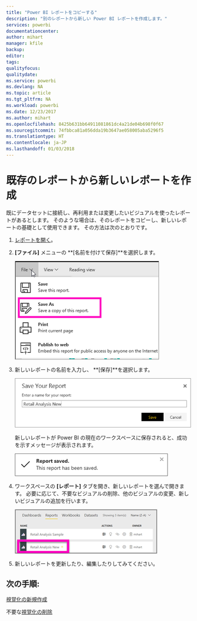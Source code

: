 ```yaml
---
title: "Power BI レポートをコピーする"
description: "別のレポートから新しい Power BI レポートを作成します。"
services: powerbi
documentationcenter: 
author: mihart
manager: kfile
backup: 
editor: 
tags: 
qualityfocus: 
qualitydate: 
ms.service: powerbi
ms.devlang: NA
ms.topic: article
ms.tgt_pltfrm: NA
ms.workload: powerbi
ms.date: 12/23/2017
ms.author: mihart
ms.openlocfilehash: 8425b631bb64911081861dc4a21de04b698f0f67
ms.sourcegitcommit: 74fbbca81a056dda19b3647ae058005aba5296f5
ms.translationtype: HT
ms.contentlocale: ja-JP
ms.lasthandoff: 01/03/2018
---
```

# <a name="create-a-new-report-from-an-existing-report"></a>既存のレポートから新しいレポートを作成
既にデータセットに接続し、再利用または変更したいビジュアルを使ったレポートがあるとします。  そのような場合は、そのレポートをコピーし、新しいレポートの基礎として使用できます。  その方法は次のとおりです。

1. [レポートを開く](service-report-open-in-reading-view.md)。
2. **[ファイル]** メニューの **[名前を付けて保存]**を選択します。
   
   ![](media/power-bi-report-copy/powerbi-save-as.png)
3. 新しいレポートの名前を入力し、 **[保存]**を選択します。
   
   ![](media/power-bi-report-copy/savereport.png)
   
   新しいレポートが Power BI の現在のワークスペースに保存されると、成功を示すメッセージが表示されます。
   
   ![](media/power-bi-report-copy/savesuccess1.png)
4. ワークスペースの **[レポート]** タブを開き、新しいレポートを選んで開きます。 必要に応じて、不要なビジュアルの削除、他のビジュアルの変更、新しいビジュアルの追加を行います。
   
   ![](media/power-bi-report-copy/power-bi-workspace.png)
5. 新しいレポートを更新したり、編集したりしてみてください。

## <a name="next-steps"></a>次の手順:
[視覚化の新規作成](power-bi-report-add-visualizations-ii.md)

不要な[視覚化の削除](service-delete.md)
